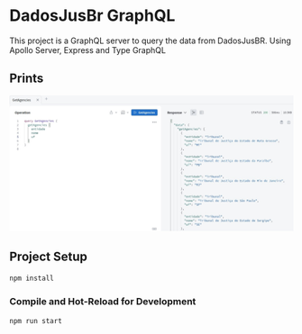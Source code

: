 # DadosJusBr GraphQL

This project is a GraphQL server to query the data from DadosJusBR. Using Apollo Server, Express and Type GraphQL

## Prints
![Get Agencies](./getAgencies.jpeg?raw=true "Get Agencies")

## Project Setup

```sh
npm install
```

### Compile and Hot-Reload for Development

```sh
npm run start
```